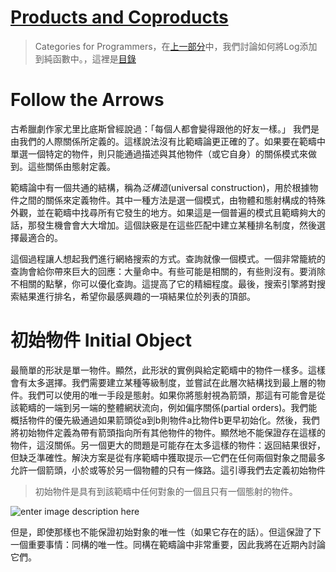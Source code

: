 # [Products and Coproducts](https://bartoszmilewski.com/2015/01/07/products-and-coproducts/)

> Categories for Programmers，在[上一部分](https://github.com/qwas368/articles/blob/master/Category%20Theory%20for%20Programmers/1.4%20Kleisli%20Categories.md)中，我們討論如何將Log添加到純函數中。，這裡是[目錄](https://github.com/qwas368/articles/blob/master/Category%20Theory%20for%20Programmers/Table%20of%20Contents.md)

# Follow the Arrows

古希臘劇作家尤里比底斯曾經說過：「每個人都會變得跟他的好友一樣。」 我們是由我們的人際關係所定義的。這樣說法沒有比範疇論更正確的了。如果要在範疇中單選一個特定的物件，則只能通過描述與其他物件（或它自身）的關係模式來做到。這些關係由態射定義。

範疇論中有一個共通的結構，稱為*泛構造*(universal construction)，用於根據物件之間的關係來定義物件。其中一種方法是選一個模式，由物體和態射構成的特殊外觀，並在範疇中找尋所有它發生的地方。如果這是一個普遍的模式且範疇夠大的話，那發生機會會大大增加。這個訣竅是在這些匹配中建立某種排名制度，然後選擇最適合的。

這個過程讓人想起我們進行網絡搜索的方式。查詢就像一個模式。一個非常籠統的查詢會給你帶來巨大的回應：大量命中。有些可能是相關的，有些則沒有。要消除不相關的點擊，你可以優化查詢。這提高了它的精細程度。最後，搜索引擎將對搜索結果進行排名，希望你最感興趣的一項結果位於列表的頂部。

# 初始物件 Initial Object

最簡單的形狀是單一物件。顯然，此形狀的實例與給定範疇中的物件一樣多。這樣會有太多選擇。我們需要建立某種等級制度，並嘗試在此層次結構找到最上層的物件。我們可以使用的唯一手段是態射。如果你將態射視為箭頭，那這有可能會是從該範疇的一端到另一端的整體網狀流向，例如偏序關係(partial orders)。我們能概括物件的優先級通過如果箭頭從a到b則物件a比物件b更早初始化。然後，我們將初始物件定義為帶有箭頭指向所有其他物件的物件。顯然地不能保證存在這樣的物件，這沒關係。另一個更大的問題是可能存在太多這樣的物件：返回結果很好，但缺乏準確性。解決方案是從有序範疇中獲取提示—它們在任何兩個對象之間最多允許一個箭頭，小於或等於另一個物體的只有一條路。這引導我們去定義初始物件

> 初始物件是具有到該範疇中任何對象的一個且只有一個態射的物件。

![enter image description here](https://i.imgur.com/CoZxppw.png)

但是，即使那樣也不能保證初始對象的唯一性（如果它存在的話）。但這保證了下一個重要事情：同構的唯一性。同構在範疇論中非常重要，因此我將在近期內討論它們。
<!--stackedit_data:
eyJoaXN0b3J5IjpbLTY0ODE0OTk1NiwtMTU3NDc5OTQyOSw2MD
kxNDEzOCwxNDQ2MjUwOTcxLDIwOTk2NDUzNDBdfQ==
-->